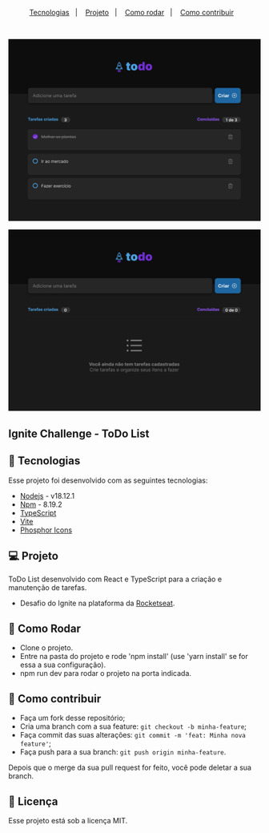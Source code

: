 <p align="center">
  <a href="#-tecnologias">Tecnologias</a>&nbsp;&nbsp;&nbsp;|&nbsp;&nbsp;&nbsp;
  <a href="#-projeto">Projeto</a>&nbsp;&nbsp;&nbsp;|&nbsp;&nbsp;&nbsp;
  <a href="#-como-rodar">Como rodar</a>&nbsp;&nbsp;&nbsp;|&nbsp;&nbsp;&nbsp;
  <a href="#-como-contribuir">Como contribuir</a>&nbsp;&nbsp;&nbsp;
  </p>

<br>

<p align="center">
  <img alt="" src=".github/image.png">
</p>

<p align="center">
  <img alt="" src=".github/image2.png">
</p>

## Ignite Challenge - ToDo List

## 🚀 Tecnologias

Esse projeto foi desenvolvido com as seguintes tecnologias:

- [Nodejs](https://nodejs.org/en/) - v18.12.1
- [Npm](https://www.npmjs.com/) - 8.19.2
- [TypeScript](https://www.typescriptlang.org/)
- [Vite](https://vitejs.dev/)
- [Phosphor Icons](https://phosphoricons.com/)

## 💻 Projeto

ToDo List desenvolvido com React e TypeScript para a criação e manutenção de tarefas.

- Desafio do Ignite na plataforma da [Rocketseat](https://www.rocketseat.com.br/).

## 🚀 Como Rodar

- Clone o projeto.
- Entre na pasta do projeto e rode 'npm install' (use 'yarn install' se for essa a sua configuração).
- npm run dev para rodar o projeto na porta indicada.

## 🤔 Como contribuir

- Faça um fork desse repositório;
- Cria uma branch com a sua feature: `git checkout -b minha-feature`;
- Faça commit das suas alterações: `git commit -m 'feat: Minha nova feature'`;
- Faça push para a sua branch: `git push origin minha-feature`.

Depois que o merge da sua pull request for feito, você pode deletar a sua branch.

## 📝 Licença

Esse projeto está sob a licença MIT.